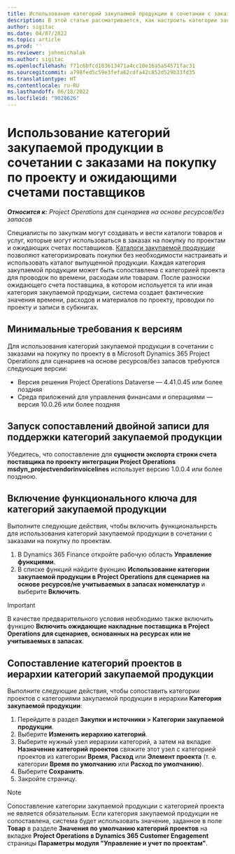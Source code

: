 ```yaml
---
title: Использование категорий закупаемой продукции в сочетании с заказами на покупку по проекту и ожидающими счетами поставщиков
description: В этой статье рассматривается, как настроить категории закупаемой продукции, которые можно использовать в сочетании с заказами на покупку по проектам и ожидающими счетами поставщиков.
author: sigitac
ms.date: 04/07/2022
ms.topic: article
ms.prod: ''
ms.reviewer: johnmichalak
ms.author: sigitac
ms.openlocfilehash: f71c6bfcd183613471a4cc10e16a5a54571fac31
ms.sourcegitcommit: a798fed5c59e3fefa62cdfa42c852d529b33fd35
ms.translationtype: HT
ms.contentlocale: ru-RU
ms.lasthandoff: 06/18/2022
ms.locfileid: "9028626"
---
```

# <a name="use-procurement-categories-with-project-purchase-orders-and-pending-vendor-invoices"></a>Использование категорий закупаемой продукции в сочетании с заказами на покупку по проекту и ожидающими счетами поставщиков

_**Относится к:** Project Operations для сценариев на основе ресурсов/без запасов_

Специалисты по закупкам могут создавать и вести каталоги товаров и услуг, которые могут использоваться в заказах на покупку по проектам и ожидающих счетах поставщиков. [Каталоги закупаемой продукции](/dynamics365/supply-chain/procurement/procurement-catalogs) позволяют категоризировать покупки без необходимости настраивать и использовать каталог выпущенной продукции. Каждая категория закупаемой продукции может быть сопоставлена с категорией проекта для проводок по времени, расходам или товарам. После разноски ожидающего счета поставщика, в котором испольуется та или иная категория закупаемой продукции, система создает фактические значения времени, расходов и материалов по проекту, проводки по проекту и записи в субкнигах.

## <a name="minimum-version-requirements"></a>Минимальные требования к версиям

Для использования категорий закупаемой продукции в сочетании с заказами на покупку по проекту в в Microsoft Dynamics 365 Project Operations для сценариев на основе ресурсов/без запасов требуются следующие версии:

- Версия решения Project Operations Dataverse — 4.41.0.45 или более поздняя
- Среда приложений для управления финансами и операциями — версия 10.0.26 или более поздняя

## <a name="run-dual-write-maps-for-procurement-category-support"></a>Запуск сопоставлений двойной записи для поддержки категорий закупаемой продукции

Убедитесь, что сопоставление для **сущности экспорта строки счета поставщика по проекту интеграции Project Operations msdyn\_projectvendorinvoicelines** использует версию 1.0.0.4 или более позднюю.

## <a name="enable-the-feature-key-for-procurement-categories"></a>Включение функционального ключа для категорий закупаемой продукции

Выполните следующие действия, чтобы включить функциональнрсть для использования категорий закупаемой продукции в сочетании с заказами на покупку по проектам.

1. В Dynamics 365 Finance откройте рабочую область **Управление функциями**.
1. В списке функций найдите фукнцию **Использование категории закупаемой продукции в Project Operations для сценариев на основе ресурсов/не учитываемых в запасах номенклатур** и выберите **Включить**.

> [!IMPORTANT]
> В качестве предварительного условия необходимо также включить функцию **Включить ожидающие накладные поставщика в Project Operations для сценариев, основанных на ресурсах или не учитываемых в запасах**.

## <a name="map-project-categories-in-the-procurement-category-hierarchy"></a>Сопоставление категорий проектов в иерархии категорий закупаемой продукции

Выполните следующие действия, чтобы сопоставить категории проектов с категориями закупаемой продукции в иерархии **Категория закупаемой продукции**:

1. Перейдите в раздел **Закупки и источники \> Категории закупаемой продукции**.
1. Выберите **Изменить иерархию категорий**.
1. Выберите нужный узел иерархии категорий, а затем на вкладке **Назначение категорий проектов** свяжите этот узел с категорией проектов из категории **Время**, **Расход** или **Элемент проекта** (т. е. категории **Время по умолчанию** или **Расход по умолчанию**).
1. Выберите **Сохранить**.
1. Закройте страницу.

> [!NOTE]
> Сопоставление категории закупаемой продукции с категорией проекта не является обязательным. Если категория закупаемой продукции не сопоставлена, система будет использовать значение, заданное в поле **Товар** в разделе **Значения по умолчанию категорий проектов** на вкладке **Project Operations в Dynamics 365 Customer Engagement** страницы **Параметры модуля "Управление и учет по проектам"**.
